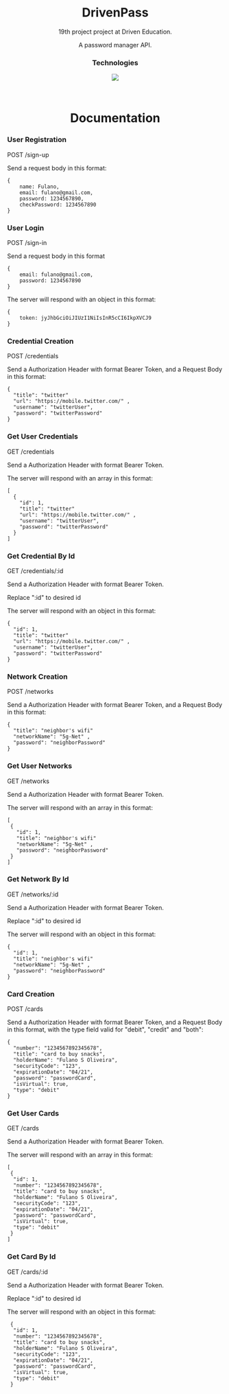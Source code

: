 <div align="center"> 
	<h1> DrivenPass </h1>
<div />

19th project project at Driven Education.

A password manager API.

 ### Technologies
<p align="center">
  <a href="https://skillicons.dev">
    <img src="https://skillicons.dev/icons?i=ts,express,postgres,prisma,nodejs" />
  </a>
</p>

<br>

# Documentation


<div align="start"> 

  ### User Registration
  
  POST /sign-up
  
  Send a request body in this format:
  

```
{
    name: Fulano,
    email: fulano@gmail.com,
    password: 1234567890,
    checkPassword: 1234567890
}
```
<div />

<div align="start"> 

  ### User Login
  
  POST /sign-in
  
  Send a request body in this format
  

```
{
    email: fulano@gmail.com,
    password: 1234567890
}
```

The server will respond with an object in this format:

```
{
    token: jyJhbGciOiJIUzI1NiIsInR5cCI6IkpXVCJ9
}
```
<div />

<div align="start"> 

  ### Credential Creation</h2>
  
  POST /credentials
  
  Send a Authorization Header with format Bearer Token, and  a Request Body in this format:
  

```
{
  "title": "twitter"
  "url": "https://mobile.twitter.com/" , 
  "username": "twitterUser", 
  "password": "twitterPassword"
}
```
<div />

<div align="start"> 
   
   ### Get User Credentials
   
  GET /credentials
  
  Send a Authorization Header with format Bearer Token.
  
  The server will respond with an array in this format:
  

```
[
  {
    "id": 1,
    "title": "twitter"
    "url": "https://mobile.twitter.com/" , 
    "username": "twitterUser", 
    "password": "twitterPassword"
  }
] 
```
<div />

<div align="start"> 
  
  ### Get Credential By Id
 
  GET </span> /credentials/:id
  
  Send a Authorization Header with format Bearer Token.
  
  Replace ":id" to desired id
  
  The server will respond with an object in this format: 
  

```
{
  "id": 1,
  "title": "twitter"
  "url": "https://mobile.twitter.com/" , 
  "username": "twitterUser", 
  "password": "twitterPassword"
}
```
<div />
	
	
<div align="start"> 

  ### Network Creation</h2>
  
  POST /networks
  
  Send a Authorization Header with format Bearer Token, and  a Request Body in this format:
  

```
{
  "title": "neighbor's wifi"
  "networkName": "5g-Net" , 
  "password": "neighborPassword"
}
```
<div />

<div align="start"> 
   
   ### Get User Networks
   
  GET /networks
  
  Send a Authorization Header with format Bearer Token.
  
  The server will respond with an array in this format:
  

```
[
 {
   "id": 1,
   "title": "neighbor's wifi"
   "networkName": "5g-Net" , 
   "password": "neighborPassword"
 }
] 
```
<div />

<div align="start"> 
  
  ### Get Network By Id
 
  GET </span> /networks/:id
  
  Send a Authorization Header with format Bearer Token.
  
  Replace ":id" to desired id
  
  The server will respond with an object in this format: 
  

```
{
  "id": 1,
  "title": "neighbor's wifi"
  "networkName": "5g-Net" , 
  "password": "neighborPassword"
}
```
<div />
	
<div align="start"> 

  ### Card Creation</h2>
  
  POST /cards
  
  Send a Authorization Header with format Bearer Token, and  a Request Body in this format, with the type field valid for "debit", "credit" and "both":
  

```
{
  "number": "1234567892345678",
  "title": "card to buy snacks",
  "holderName": "Fulano S Oliveira",
  "securityCode": "123",
  "expirationDate": "04/21",
  "password": "passwordCard",
  "isVirtual": true,
  "type": "debit"
}
```
<div />

<div align="start"> 
   
   ### Get User Cards
   
  GET /cards
  
  Send a Authorization Header with format Bearer Token.
  
  The server will respond with an array in this format:
  

```
[
 {
  "id": 1,
  "number": "1234567892345678",
  "title": "card to buy snacks",
  "holderName": "Fulano S Oliveira",
  "securityCode": "123",
  "expirationDate": "04/21",
  "password": "passwordCard",
  "isVirtual": true,
  "type": "debit"
 }
] 
```
<div />

<div align="start"> 
  
  ### Get Card By Id
 
  GET /cards/:id
  
  Send a Authorization Header with format Bearer Token.
  
  Replace ":id" to desired id
  
  The server will respond with an object in this format: 
  

```
 {
  "id": 1,
  "number": "1234567892345678",
  "title": "card to buy snacks",
  "holderName": "Fulano S Oliveira",
  "securityCode": "123",
  "expirationDate": "04/21",
  "password": "passwordCard",
  "isVirtual": true,
  "type": "debit"
 }
```
<div />


